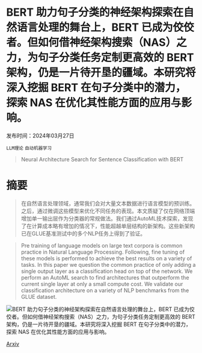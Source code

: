 # BERT 助力句子分类的神经架构探索在自然语言处理的舞台上，BERT 已成为佼佼者。但如何借神经架构搜索（NAS）之力，为句子分类任务定制更高效的 BERT 架构，仍是一片待开垦的疆域。本研究将深入挖掘 BERT 在句子分类中的潜力，探索 NAS 在优化其性能方面的应用与影响。

发布时间：2024年03月27日

`LLM理论` `自动机器学习`

> Neural Architecture Search for Sentence Classification with BERT

# 摘要

> 在自然语言处理领域，通常我们会对大量文本数据进行语言模型的预训练。之后，通过微调这些模型来优化不同任务的表现。本文质疑了仅在网络顶端增加单一输出层作为分类器的常规做法。我们通过AutoML技术探索，发现了在计算成本略有增加的情况下，性能超越单层结构的新架构。这些新架构已在GLUE基准测试中的多个NLP任务上得到了验证。

> Pre training of language models on large text corpora is common practice in Natural Language Processing. Following, fine tuning of these models is performed to achieve the best results on a variety of tasks. In this paper we question the common practice of only adding a single output layer as a classification head on top of the network. We perform an AutoML search to find architectures that outperform the current single layer at only a small compute cost. We validate our classification architecture on a variety of NLP benchmarks from the GLUE dataset.

![BERT 助力句子分类的神经架构探索在自然语言处理的舞台上，BERT 已成为佼佼者。但如何借神经架构搜索（NAS）之力，为句子分类任务定制更高效的 BERT 架构，仍是一片待开垦的疆域。本研究将深入挖掘 BERT 在句子分类中的潜力，探索 NAS 在优化其性能方面的应用与影响。](../../../paper_images/2403.18547/AutoMLPipeline.png)

[Arxiv](https://arxiv.org/abs/2403.18547)